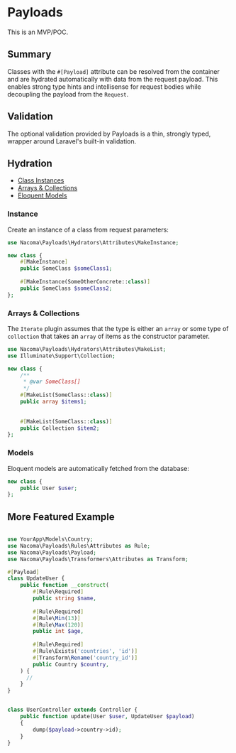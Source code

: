 # Payloads

This is an MVP/POC.

## Summary

Classes with the `#[Payload]` attribute can be resolved from the container and are hydrated automatically with data from
the request payload. This enables strong type hints and intellisense for request bodies while decoupling the payload
from the `Request`.

## Validation

The optional validation provided by Payloads is a thin, strongly typed, wrapper around Laravel's built-in validation.

## Hydration

- [Class Instances](#instance)
- [Arrays & Collections](#arrays--collections)
- [Eloquent Models](#models)

### Instance

Create an instance of a class from request parameters:

```php
use Nacoma\Payloads\Hydrators\Attributes\MakeInstance;

new class {
    #[MakeInstance]
    public SomeClass $someClass1;
    
    #[MakeInstance(SomeOtherConcrete::class)]
    public SomeClass $someClass2;
};
```

### Arrays & Collections

The `Iterate` plugin assumes that the type is either an `array` or some type of
`collection` that takes an `array` of items as the constructor parameter.

```php
use Nacoma\Payloads\Hydrators\Attributes\MakeList;
use Illuminate\Support\Collection;

new class {
    /**
     * @var SomeClass[] 
     */
    #[MakeList(SomeClass::class)]
    public array $items1;
    
    
    #[MakeList(SomeClass::class)]
    public Collection $item2;
};
```

### Models

Eloquent models are automatically fetched from the database:

```php
new class {
    public User $user;
};
```

## More Featured Example

```php

use YourApp\Models\Country;
use Nacoma\Payloads\Rules\Attributes as Rule;
use Nacoma\Payloads\Payload;
use Nacoma\Payloads\Transformers\Attributes as Transform;

#[Payload]
class UpdateUser {
    public function __construct(
        #[Rule\Required]
        public string $name,
        
        #[Rule\Required]
        #[Rule\Min(13)]
        #[Rule\Max(120)]
        public int $age,
        
        #[Rule\Required]
        #[Rule\Exists('countries', 'id')]
        #[Transform\Rename('country_id')]
        public Country $country,
    ) {
      //
    }
}

```

```php

class UserController extends Controller {
    public function update(User $user, UpdateUser $payload)
    {
        dump($payload->country->id);
    }
}

```
